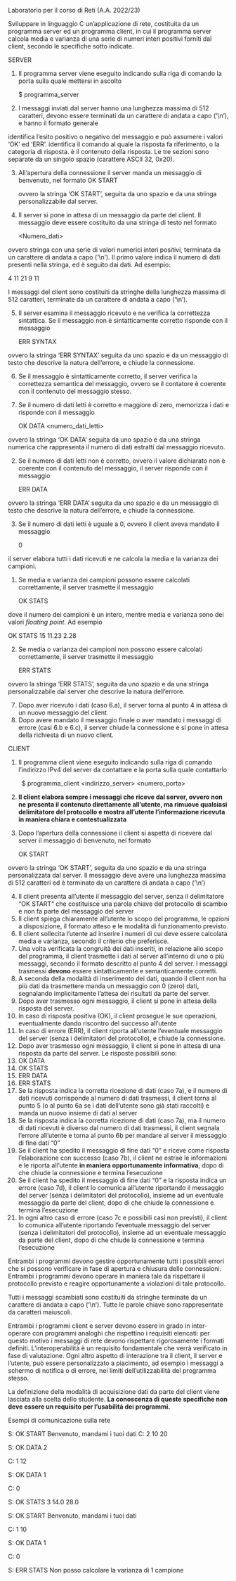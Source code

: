 Laboratorio per il corso di Reti (A.A. 2022/23) 

Sviluppare in linguaggio C un’applicazione di rete, costituita da un programma server ed un programma client, in cui il programma server calcola media e varianza di una serie di numeri interi positivi forniti dal client, secondo le specifiche sotto indicate. 

SERVER 

1. Il programma server viene eseguito indicando sulla riga di comando la porta sulla quale mettersi in ascolto 

   $ programma\_server <numero porta> 

2. I messaggi inviati dal server hanno una lunghezza massima di 512 caratteri, devono essere terminati da un carattere di andata a capo (‘\n’), e hanno il formato generale 

   <Esito> <Tipo> <Contenuto> 

*<Esito>* identifica l’esito positivo o negativo del messaggio e può assumere i valori ‘OK’ ed ‘ERR’. *<Tipo>* identifica il comando al quale la risposta fa riferimento, o la categoria di risposta. *<Contenuto>* è il contenuto della risposta. Le tre sezioni sono separate da un singolo spazio (carattere ASCII 32, 0x20).  

3. All’apertura della connessione il server manda un messaggio di benvenuto, nel formato OK START <Messaggio> 

   ovvero la stringa ‘OK START’, seguita da uno spazio e da una stringa personalizzabile dal server. 

4. Il server si pone in attesa di un messaggio da parte del client. Il messaggio deve essere costituito da una stringa di testo nel formato 

   <Numero\_dati> <dato1> <dato2> <datoN>  

ovvero stringa con una serie di valori numerici interi positivi, terminata da un carattere di andata a capo (‘\n’). Il primo valore indica il numero di dati presenti nella stringa, ed è seguito dai dati. Ad esempio: 

4 11 21 9 11 

I messaggi del client sono costituiti da stringhe della lunghezza massima di 512 caratteri, terminate da un carattere di andata a capo (‘\n’).  

5. Il server esamina il messaggio ricevuto e ne verifica la correttezza sintattica. Se il messaggio non è sintatticamente corretto risponde con il messaggio 

   ERR SYNTAX <messaggio> 

ovvero la stringa ‘ERR SYNTAX’ seguita da uno spazio e da un messaggio di testo che descrive la natura dell’errore, e chiude la connessione.  

6. Se il messaggio è sintatticamente corretto, il server verifica la correttezza semantica del messaggio, ovvero se il contatore è coerente con il contenuto del messaggio stesso. 
1. Se il numero di dati letti è corretto e maggiore di zero, memorizza i dati e risponde con il messaggio  

   OK DATA <numero\_dati\_letti> 

ovvero la stringa ‘OK DATA’ seguita da uno spazio e da una stringa numerica che rappresenta il numero di dati estratti dal messaggio ricevuto. 

2. Se il numero di dati letti non è corretto, ovvero il valore dichiarato non è coerente con il contenuto del messaggio, il server risponde con il messaggio 

   ERR DATA <messaggio> 

ovvero la stringa ‘ERR DATA’ seguita da uno spazio e da un messaggio di testo che descrive la natura dell’errore, e chiude la connessione. 

3. Se il numero di dati letti è uguale a 0, ovvero il client aveva mandato il messaggio 

   0 

il server elabora tutti i dati ricevuti e ne calcola la media e la varianza dei campioni. 

1. Se media e varianza dei campioni possono essere calcolati correttamente, il server trasmette il messaggio 

   OK STATS <numero totale campioni> <media> <varianza> 

dove il numero dei campioni è un intero, mentre media e varianza sono dei valori *floating point*. Ad esempio 

OK STATS 15 11.23 2.28 

2. Se media o varianza dei campioni non possono essere calcolati correttamente, il server trasmette il messaggio 

   ERR STATS <Messaggio>  

ovvero la stringa ‘ERR STATS’, seguita da uno spazio e da una stringa personalizzabile dal server che descrive la natura dell’errore. 

7. Dopo aver ricevuto i dati (caso 6.a), il server torna al punto 4 in attesa di un nuovo messaggio del client.  
7. Dopo avere mandato il messaggio finale o aver mandato i messaggi di errore (casi 6.b e 6.c), il server chiude la connessione e si pone in attesa della richiesta di un nuovo client. 

CLIENT 

1. Il programma client viene eseguito indicando sulla riga di comando l’indirizzo IPv4 del server da contattare e la porta sulla quale contattarlo 

   ` `$ programma\_client <indirizzo\_server> <numero\_porta> 

2. **Il client elabora sempre i messaggi che riceve dal server, ovvero non ne presenta il contenuto direttamente all’utente, ma rimuove qualsiasi delimitatore del protocollo e mostra all’utente l’informazione ricevuta in maniera chiara e contestualizzata** 
2. Dopo l’apertura della connessione il client si aspetta di ricevere dal server il messaggio di benvenuto, nel formato 

   OK START <Messaggio> 

ovvero la stringa ‘OK START’, seguita da uno spazio e da una stringa personalizzata dal server. Il messaggio deve avere una lunghezza massima di 512 caratteri ed è terminato da un carattere di andata a capo (‘\n’) 

4. Il client presenta all’utente il messaggio del server, senza il delimitatore “OK START“ che costituisce una parola chiave del protocollo di scambio e non fa parte del messaggio del server 
4. Il client spiega chiaramente all’utente lo scopo del programma, le opzioni a disposizione, il formato atteso e le modalità di funzionamento previsto.  
4. Il client sollecita l’utente ad inserire i numeri di cui deve essere calcolata media e varianza, secondo il criterio che preferisce. 
1. Una volta verificata la congruità dei dati inseriti, in relazione allo scopo del programma, il client trasmette i dati al server all’interno di uno o più messaggi, secondo il formato descritto al punto 4 del server. I messaggi trasmessi **devono** essere sintatticamente e semanticamente corretti. 
2. A seconda della modalità di inserimento dei dati, quando il client non ha più dati da trasmettere manda un messaggio con 0 (zero) dati, segnalando implicitamente l’attesa dei risultati da parte del server. 
2. Dopo aver trasmesso ogni messaggio, il client si pone in attesa della risposta del server. 
1. In caso di risposta positiva (OK), il client prosegue le sue operazioni, eventualmente dando riscontro del successo all’utente 
1. In caso di errore (ERR), il client riporta all’utente l’eventuale messaggio del server (senza i delimitatori del protocollo), e chiude la connessione. 
7. Dopo aver trasmesso ogni messaggio, il client si pone in attesa di una risposta da parte del server. Le risposte possibili sono: 
1. OK DATA <numero> 
1. OK STATS <numero> <media> <varianza> 
1. ERR DATA <messaggio> 
1. ERR STATS <messaggio> 
8. Se la risposta indica la corretta ricezione di dati (caso 7a), e il numero di dati ricevuti corrisponde al numero di dati trasmessi, il client torna al punto 5 (o al punto 6a se i dati dell’utente sono già stati raccolti) e manda un nuovo insieme di dati al server 
8. Se la risposta indica la corretta ricezione di dati (caso 7a), ma il numero di dati ricevuti è diverso dal numero di dati trasmessi, il client segnala l’errore all’utente e torna al punto 6b per mandare al server il messaggio di fine dati “0” 
8. Se il client ha spedito il messaggio di fine dati “0” e riceve come risposta l’elaborazione con successo (caso 7b), il client ne estrae le informazioni e le riporta all’utente **in maniera opportunamente informativa**, dopo di che chiude la connessione e termina l’esecuzione 
8. Se il client ha spedito il messaggio di fine dati “0” e la risposta indica un errore (caso 7d), il client lo comunica all’utente riportando il messaggio del server (senza i delimitatori del protocollo), insieme ad un eventuale messaggio da parte del client, dopo di che chiude la connessione e termina l’esecuzione 
8. In ogni altro caso di errore (caso 7c e possibili casi non previsti), il client lo comunica all’utente riportando l’eventuale messaggio del server (senza i delimitatori del protocollo), insieme ad un eventuale messaggio da parte del client, dopo di che chiude la connessione e termina l’esecuzione 

Entrambi i programmi devono gestire opportunamente tutti i possibili errori che si possono verificare in fase di apertura e chiusura delle connessioni. Entrambi i programmi devono operare in maniera tale da rispettare il protocollo previsto e reagire opportunamente a violazioni di tale protocollo. 

Tutti i messaggi scambiati sono costituiti da stringhe terminate da un carattere di andata a capo (‘\n’). Tutte le parole chiave sono rappresentate da caratteri maiuscoli. 

Entrambi i programmi client e server devono essere in grado in inter-operare con programmi analoghi che rispettino i requisiti elencati: per questo motivo i messaggi di rete devono rispettare rigorosamente i formati definiti. L’interoperabilità è un requisito fondamentale che verrà verificato in fase di valutazione. Ogni altro aspetto di interazione tra il client, il server e l’utente, può essere personalizzato a piacimento, ad esempio i messaggi a schermo di notifica o di errore, nei limiti dell’utilizzabilità del programma stesso. 

La definizione della modalità di acquisizione dati da parte del client viene lasciata alla scelta dello studente. **La conoscenza di queste specifiche non deve essere un requisito per l’usabilità dei programmi.** 

Esempi di comunicazione sulla rete 

S: OK START Benvenuto, mandami i tuoi dati C: 2 10 20 

S: OK DATA 2 

C: 1 12 

S: OK DATA 1 

C: 0 

S: OK STATS 3 14.0 28.0 

S: OK START Benvenuto, mandami i tuoi dati  

C: 1 10 

S: OK DATA 1 

C: 0 

S: ERR STATS Non posso calcolare la varianza di 1 campione 
